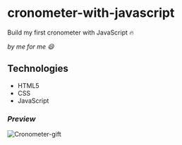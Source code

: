 # cronometer-with-javascript

Build my first cronometer with JavaScript :fire:

_by me for me :smile:_

## Technologies

* HTML5
* CSS
* JavaScript

 ### *Preview*
 
 ![Cronometer-gift](https://github.com/christopherjael/cronometer-with-javascript/blob/master/video/cronometer%20%E2%80%90%20Made%20with%20Clipchamp.gif?raw=true)
